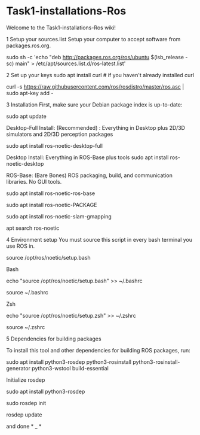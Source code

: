 # Task1-installations-Ros
Welcome to the Task1-installations-Ros wiki!

1 Setup your sources.list Setup your computer to accept software from packages.ros.org.

sudo sh -c 'echo "deb http://packages.ros.org/ros/ubuntu $(lsb_release -sc) main" > /etc/apt/sources.list.d/ros-latest.list'

2 Set up your keys sudo apt install curl # if you haven't already installed curl

curl -s https://raw.githubusercontent.com/ros/rosdistro/master/ros.asc | sudo apt-key add -

3 Installation First, make sure your Debian package index is up-to-date:

sudo apt update

Desktop-Full Install: (Recommended) : Everything in Desktop plus 2D/3D simulators and 2D/3D perception packages

sudo apt install ros-noetic-desktop-full

Desktop Install: Everything in ROS-Base plus tools sudo apt install ros-noetic-desktop

ROS-Base: (Bare Bones) ROS packaging, build, and communication libraries. No GUI tools.

sudo apt install ros-noetic-ros-base

sudo apt install ros-noetic-PACKAGE

sudo apt install ros-noetic-slam-gmapping

apt search ros-noetic

4 Environment setup You must source this script in every bash terminal you use ROS in.

source /opt/ros/noetic/setup.bash

Bash

echo "source /opt/ros/noetic/setup.bash" >> ~/.bashrc

source ~/.bashrc

Zsh

echo "source /opt/ros/noetic/setup.zsh" >> ~/.zshrc

source ~/.zshrc

5 Dependencies for building packages

To install this tool and other dependencies for building ROS packages, run:

sudo apt install python3-rosdep python3-rosinstall python3-rosinstall-generator python3-wstool build-essential

Initialize rosdep

sudo apt install python3-rosdep

sudo rosdep init

rosdep update

and done * _ *

